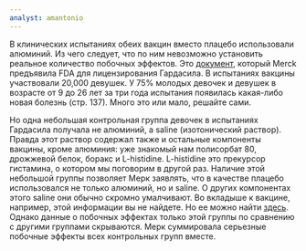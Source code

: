 ```yaml
---
analyst: amantonio
---
```


В клинических испытаниях обеих вакцин вместо плацебо использовали алюминий. Из чего следует, что по ним невозможно установить реальное количество побочных эффектов.
Это [документ](http://www.fda.gov/downloads/BiologicsBloodVaccines/Vaccines/ApprovedProducts/UCM111274.pdf), который Merck предъявила FDA для лицензирования Гардасила. В испытаниях вакцины участвовали 20,000 девушек. У 75% молодых девочек и девушек в возрасте от 9 до 26 лет за три года испытания появилась какая-либо новая болезнь (стр. 137). Много это или мало, решайте сами.

Но одна небольшая контрольная группа девочек в испытаниях Гардасила получала не алюминий, а saline (изотонический раствор). Правда этот раствор содержал также и остальные компоненты вакцины, кроме алюминия: уже знакомый нам полисорбат 80, дрожжевой белок, боракс и L-histidine. L-histidine это прекурсор гистамина, о котором мы поговорим в другой раз.
Наличие этой небольшой группы позволяет Мерк заявлять, что в качестве плацебо использовался не только алюминий, но и saline. О других компонентах этого saline они обычно скромно умалчивают. Во вкладыше к вакцине, например, этой информации вы не найдете. Но ее можно найти [здесь](https://www.ncbi.nlm.nih.gov/pubmed/17484215).
Однако данные о побочных эффектах только этой группы по сравнению с другими группами скрываются. Мерк суммирoвала серьезные побочные эффекты всех контрольных групп вместе.
